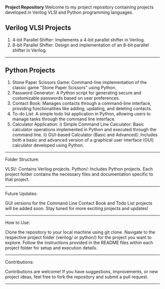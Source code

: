 **Project Repository**
Welcome to my project repository containing projects developed in Verilog VLSI and Python programming languages.

Verilog VLSI Projects
-----------------------------------------------------------------------------------------------------------------------------------------------------------------------
1. 4-bit Parallel Shifter: Implements a 4-bit parallel shifter in Verilog.
2. 8-bit Parallel Shifter: Design and implementation of an 8-bit parallel shifter in Verilog.
-----------------------------------------------------------------------------------------------------------------------------------------------------------------------

Python Projects
-----------------------------------------------------------------------------------------------------------------------------------------------------------------------
1. Stone Paper Scissors Game: Command-line implementation of the classic game "Stone Paper Scissors" using Python.
2. Password Generator: A Python script for generating secure and customizable passwords based on user preferences.
3. Contact Book: Manages contacts through a command-line interface, providing functionalities like adding, updating, and deleting contacts.
4. To-do List: A simple todo list application in Python, allowing users to manage tasks through the command line interface.
5. Calculator Application:
   i) Simple Command Line Calculator: Basic calculator operations implemented in Python and executed through the command line.
  ii) GUI-based Calculator (Basic and Advanced): Includes both a basic and advanced version of a graphical user interface (GUI) calculator developed using Python.
-----------------------------------------------------------------------------------------------------------------------------------------------------------------------
Folder Structure:

VLSI/: Contains Verilog projects.
Python/: Includes Python projects.
Each project folder contains the necessary files and documentation specific to that project.

-----------------------------------------------------------------------------------------------------------------------------------------------------------------------
Future Updates:

GUI versions for the Command Line Contact Book and Todo List projects will be added soon.
Stay tuned for more exciting projects and updates!

-----------------------------------------------------------------------------------------------------------------------------------------------------------------------
How to Use:

Clone the repository to your local machine using git clone.
Navigate to the respective project folder (verilog/ or python/) for the project you want to explore.
Follow the instructions provided in the README files within each project folder for setup and execution details.

-----------------------------------------------------------------------------------------------------------------------------------------------------------------------
Contributions:

Contributions are welcome! If you have suggestions, improvements, or new project ideas, feel free to fork the repository and submit a pull request.

-----------------------------------------------------------------------------------------------------------------------------------------------------------------------
